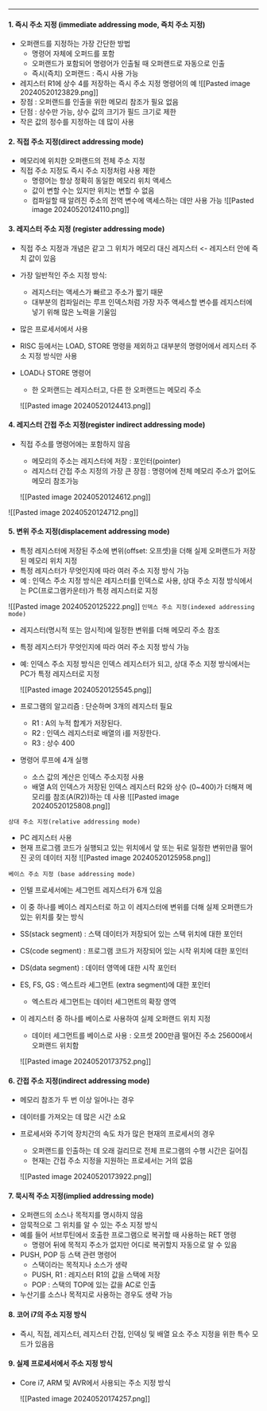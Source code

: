 
---
#### 1. 즉시 주소 지정 (immediate addressing mode, 즉치 주소 지정)
- 오퍼랜드를 지정하는 가장 간단한 방법
	- 명령어 자체에 오퍼드를 포함
	- 오퍼랜드가 포함되어 명령어가 인출될 때 오퍼랜드로 자동으로 인출
	- 즉시(즉치) 오퍼랜드 : 즉시 사용 가능
- 레지스터 R1에 상수 4를 저장하는 즉시 주소 지정 명령어의 예
	![[Pasted image 20240520123829.png]]
- 장점 : 오퍼랜드를 인출을 위한 메모리 참조가 필요 없음
- 단점 : 상수만 가능, 상수 값의 크기가 필드 크기로 제한
- 작은 값의 정수를 지정하는 데 많이 사용

#### 2. 직접 주소 지정(direct addressing mode)
- 메모리에 위치한 오퍼랜드의 전체 주소 지정
- 직접 주소 지정도 즉시 주소 지정처럼 사용 제한
	- 명령어는 항상 정확히 동일한 메모리 위치 액세스
	- 값이 변할 수는 있지만 위치는 변할 수 없음
	- 컴파일할 때 알려진 주소의 전역 변수에 액세스하는 데만 사용 가능
	![[Pasted image 20240520124110.png]]

#### 3. 레지스터 주소 지정 (register addressing mode)
- 직접 주소 지정과 개념은 같고 그 위치가 메모리 대신 레지스터 <- 레지스터 안에 즉치 값이 있음
- 가장 일반적인 주소 지정 방식:
	- 레지스터는 액세스가 빠르고 주소가 짧기 때문
	- 대부분의 컴파일러는 루프 인덱스처럼 가장 자주 액세스할 변수를 레지스터에 넣기 위해 많은 노력을 기울임
- 많은 프로세서에서 사용
- RISC 등에서는 LOAD, STORE 명령을 제외하고 대부분의 명령어에서 레지스터 주소 지정 방식만 사용
- LOAD나 STORE 명령어
	- 한 오퍼랜드는 레지스터고, 다른 한 오퍼랜드는 메모리 주소
	
	![[Pasted image 20240520124413.png]]

#### 4. 레지스터 간접 주소 지정(register indirect addressing mode)
- 직접 주소를 명령어에는 포함하지 않음
	- 메모리의 주소는 레지스터에 저장 : 포인터(pointer)
	- 레지스터 간접 주소 지정의 가장 큰 장점 : 명령어에 전체 메모리 주소가 없어도 메모리 참조가능
	
	![[Pasted image 20240520124612.png]]

![[Pasted image 20240520124712.png]]


#### 5. 변위 주소 지정(displacement addressing mode)
- 특정 레지스터에 저장된 주소에 변위(offset: 오프셋)을 더해 실제 오퍼랜드가 저장된 메모리 위치 지정
- 특정 레지스터가 무엇인지에 따라 여러 주소 지정 방식 가능
- 예 : 인덱스 주소 지정 방식은 레지스터를 인덱스로 사용, 상대 주소 지정 방식에서는 PC(프로그램카운터)가 특정 레지스터로 지정

![[Pasted image 20240520125222.png]]
`인덱스 주소 지정(indexed addressing mode)`
- 레지스터(명시적 또는 암시적)에 일정한 변위를 더해 메모리 주소 참조
- 특정 레지스터가 무엇인지에 따라 여러 주소 지정 방식 가능
- 예: 인덱스 주소 지정 방식은 인덱스 레지스터가 되고, 상대 주소 지정 방식에서는 PC가 특정 레지스터로 지정

	![[Pasted image 20240520125545.png]]
- 프로그램의 알고리즘 : 단순하며 3개의 레지스터 필요
	- R1 : A의 누적 합계가 저장된다.
	- R2 : 인덱스 레지스터로 배열의 i를 저장한다.
	- R3 : 상수 400
- 명령어 루프에 4개 실행
	- 소스 값의 계산은 인덱스 주소지정 사용
	- 배열 A의 인덱스가 저장된 인덱스 레지스터 R2와 상수 (0~400)가 더해져 메모리를 참조(A(R2))하는 데 사용
	![[Pasted image 20240520125808.png]]

`상대 주소 지정(relative addressing mode)`
- PC 레지스터 사용
- 현재 프로그램 코드가 실행되고 있는 위치에서 앞 또는 뒤로 일정한 변위만큼 떨어진 곳의 데이터 지정
	![[Pasted image 20240520125958.png]]

`베이스 주소 지정 (base addressing mode)`
- 인텔 프로세서에는 세그먼트 레지스터가 6개 있음
- 이 중 하나를 베이스 레지스터로 하고 이 레지스터에 변위를 더해 실제 오퍼랜드가 있는 위치를 찾는 방식
- SS(stack segment) : 스택 데이터가 저장되어 있는 스택 위치에 대한 포인터
- CS(code segment) : 프로그램 코드가 저장되어 있는 시작 위치에 대한 포인터
- DS(data segment) : 데이터 영역에 대한 시작 포인터
- ES, FS, GS : 엑스트라 세그먼트 (extra segment)에 대한 포인터
	- 엑스트라 세그먼트는 데이터 세그먼트의 확장 영역
- 이 레지스터 중 하나를 베이스로 사용하여 실제 오퍼랜드 위치 지정
	- 데이터 세그먼트를 베이스로 사용 : 오프셋 200만큼 떨어진 주소 25600에서 오퍼랜드 위치함
	
	![[Pasted image 20240520173752.png]]

#### 6. 간접 주소 지정(indirect addressing mode)
- 메모리 참조가 두 번 이상 일어나는 경우
- 데이터를 가져오는 데 많은 시간 소요
- 프로세서와 주기억 장치간의 속도 차가 많은 현재의 프로세서의 경우
	- 오퍼랜드를 인출하는 데 오래 걸리므로 전체 프로그램의 수행 시간은 길어짐
	- 현재는 간접 주소 지정을 지원하는 프로세서는 거의 없음
	
	![[Pasted image 20240520173922.png]]

#### 7. 묵시적 주소 지정(implied addressing mode)
- 오퍼랜드의 소스나 목적지를 명시하지 않음
- 암묵적으로 그 위치를 알 수 있는 주소 지정 방식
- 예를 들어 서브루틴에서 호출한 프로그램으로 복귀할 때 사용하는 RET 명령
	- 명령어 뒤에 목적지 주소가 없지만 어디로 복귀할지 자동으로 알 수 있음
- PUSH, POP 등 스택 관련 명령어
	- 스택이라는 목적지나 소스가 생략
	- PUSH, R1 : 레지스터 R1의 값을 스택에 저장
	- POP : 스택의 TOP에 있는 값을 AC로 인출
- 누산기를 소스나 목적지로 사용하는 경우도 생략 가능

#### 8. 코어 i7의 주소 지정 방식
- 즉시, 직접, 레지스터, 레지스터 간접, 인덱싱 및 배열 요소 주소 지정을 위한 특수 모드가 있음음

#### 9. 실제 프로세서에서 주소 지정 방식
- Core i7, ARM 및 AVR에서 사용되는 주소 지정 방식
	
	![[Pasted image 20240520174257.png]]

